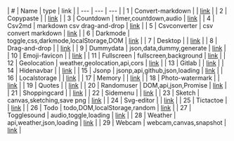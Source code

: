 | # | Name | type | link |
| --- | --- | --- |
| 1 | Convert-markdown |  | [link](docs/convert-markdown) |
| 2 | Copypaste |  | [link](docs/copypaste) |
| 3 | Countdown | timer,countdown,audio | [link](docs/countdown) |
| 4 | Csv2md | markdown csv drag-and-drop | [link](docs/csv2md) |
| 5 | Csvconverter | csv convert markdown | [link](docs/csvconverter) |
| 6 | Darkmode | toggle,css,darkmode,localStorage,DOM | [link](docs/darkmode) |
| 7 | Desktop |  | [link](docs/desktop) |
| 8 | Drag-and-drop |  | [link](docs/drag-and-drop) |
| 9 | Dummydata | json,data,dummy,generate | [link](docs/dummydata) |
| 10 | Emoji-favicon |  | [link](docs/emoji-favicon) |
| 11 | Fullscreen | fullscreen,background | [link](docs/fullscreen) |
| 12 | Geolocation | weather,geolocation,api,cors | [link](docs/geolocation) |
| 13 | Gitlab |  | [link](docs/gitlab) |
| 14 | Hidenavbar |  | [link](docs/hidenavbar) |
| 15 | Jsonp | jsonp,api,github,json,loading | [link](docs/jsonp) |
| 16 | Localstorage |  | [link](docs/localstorage) |
| 17 | Memory |  | [link](docs/memory) |
| 18 | Photo-watermark |  | [link](docs/photo-watermark) |
| 19 | Quotes |  | [link](docs/quotes) |
| 20 | Randomuser | DOM,api,json,Promise | [link](docs/randomuser) |
| 21 | Shoppingcard |  | [link](docs/shoppingcard) |
| 22 | Sidemenu |  | [link](docs/sidemenu) |
| 23 | Sketch | canvas,sketching,save png | [link](docs/sketch) |
| 24 | Svg-editor |  | [link](docs/svg-editor) |
| 25 | Tictactoe |  | [link](docs/tictactoe) |
| 26 | Todo | todo,DOM,localStorage,random | [link](docs/todo) |
| 27 | Togglesound | audio,toggle,loading | [link](docs/togglesound) |
| 28 | Weather | api,weather,json,loading | [link](docs/weather) |
| 29 | Webcam | webcam,canvas,snapshot | [link](docs/webcam) |

